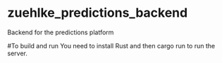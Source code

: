 # zuehlke_predictions_backend
Backend for the predictions platform

#To build and run
You need to install Rust and then cargo run to run the server.